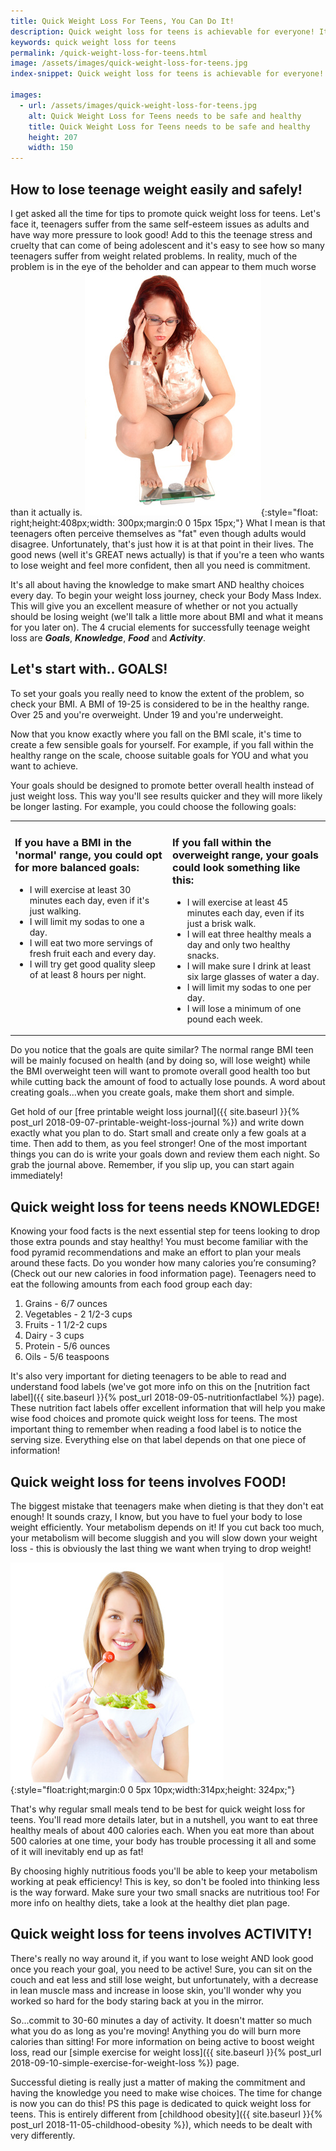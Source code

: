 ```yaml
---
title: Quick Weight Loss For Teens, You Can Do It!
description: Quick weight loss for teens is achievable for everyone! It can be very motivating but you need to make the right choices when it comes to diet and exercise. Find out more here.
keywords: quick weight loss for teens
permalink: /quick-weight-loss-for-teens.html
image: /assets/images/quick-weight-loss-for-teens.jpg
index-snippet: Quick weight loss for teens is achievable for everyone! It can be very motivating but you need to make the right choices when it comes to diet and exercise. Find out more here.

images:
  - url: /assets/images/quick-weight-loss-for-teens.jpg
    alt: Quick Weight Loss for Teens needs to be safe and healthy
    title: Quick Weight Loss for Teens needs to be safe and healthy
    height: 207
    width: 150
---
```


## How to lose teenage weight easily and safely!
I get asked all the time for tips to promote quick weight loss for teens. Let's face it, teenagers suffer from the same self-esteem issues as adults and have way more pressure to look good! Add to this the teenage stress and cruelty that can come of being adolescent and it's easy to see how so many teenagers suffer from weight related problems. In reality, much of the problem is in the eye of the beholder and can appear to them much worse than it actually is.
![Quick Weight Loss for Teens needs to be safe and healthy](/assets/images/quick-weight-loss-for-teens.jpg){:style="float: right;height:408px;width: 300px;margin:0 0 15px 15px;"}
What I mean is that teenagers often perceive themselves as "fat" even though adults would disagree. Unfortunately, that's just how it is at that point in their lives. The good news (well it's GREAT news actually) is that if you're a teen who wants to lose weight and feel more confident, then all you need is commitment.

It's all about having the knowledge to make smart AND healthy choices every day. To begin your weight loss journey, check your Body Mass Index. This will give you an excellent measure of whether or not you actually should be losing weight (we'll talk a little more about BMI and what it means for you later on). The 4 crucial elements for successfully teenage weight loss are ___Goals___, ___Knowledge___, ___Food___ and ___Activity___.

## Let's start with.. GOALS!
To set your goals you really need to know the extent of the problem, so check your BMI. A BMI of 19-25 is considered to be in the healthy range. Over 25 and you're overweight. Under 19 and you're underweight.

Now that you know exactly where you fall on the BMI scale, it's time to create a few sensible goals for yourself. For example, if you fall within the healthy range on the scale, choose suitable goals for YOU and what you want to achieve.

Your goals should be designed to promote better overall health instead of just weight loss. This way you'll see results quicker and they will more likely be longer lasting. For example, you could choose the following goals:

<table class="columns_block grid_block" border="0" style="width: 100%;">
    <tbody>
        <tr>
            <td class="column_0" style="width: 50%;vertical-align:top;">
                <h3>If you have a BMI in the 'normal' range, you could opt for more balanced goals:</h3>
                <ul>
                    <li>I will exercise at least 30 minutes each day, even if it's just walking.<br /></li>
                    <li>I will limit my sodas to one a day.</li>
                    <li>I will eat two more servings of fresh fruit each and every day.<br /></li>
                    <li>I will try get good quality sleep of at least 8 hours per night.<br /></li>
                </ul>
            </td>
            <td class="column_1" style="width: 50%;vertical-align:top;">
                <h3>If you fall within the overweight range, your goals could look something like this:</h3>
                <ul>
                    <li>I will exercise at least 45 minutes each day, even if its just a brisk walk.<br /></li>
                    <li>I will eat three healthy meals a day and only two healthy snacks. &#xa0;</li>
                    <li>I will make sure I drink at least six large glasses of water a day.</li>
                    <li>I will limit my sodas to one per day.</li>
                    <li>I will lose a minimum of one pound each week.</li>
                </ul>
            </td>
        </tr>
    </tbody>
</table>

Do you notice that the goals are quite similar? The normal range BMI teen will be mainly focused on health (and by doing so, will lose weight) while the BMI overweight teen will want to promote overall good health too but while cutting back the amount of food to actually lose pounds. A word about creating goals...when you create goals, make them short and simple.

Get hold of our [free printable weight loss journal]({{ site.baseurl }}{% post_url 2018-09-07-printable-weight-loss-journal %}) and write down exactly what you plan to do. Start small and create only a few goals at a time. Then add to them, as you feel stronger! One of the most important things you can do is write your goals down and review them each night. So grab the journal above. Remember, if you slip up, you can start again immediately!

## Quick weight loss for teens needs KNOWLEDGE!
Knowing your food facts is the next essential step for teens looking to drop those extra pounds and stay healthy! You must become familiar with the food pyramid recommendations and make an effort to plan your meals around these facts. Do you wonder how many calories you’re consuming? (Check out our new calories in food information page). Teenagers need to eat the following amounts from each food group each day:

1. Grains - 6/7 ounces
2. Vegetables - 2 1/2-3 cups
3. Fruits - 1 1/2-2 cups
4. Dairy - 3 cups
5. Protein - 5/6 ounces
6. Oils - 5/6 teaspoons

It's also very important for dieting teenagers to be able to read and understand food labels (we've got more info on this on the [nutrition fact label]({{ site.baseurl }}{% post_url 2018-09-05-nutritionfactlabel %}) page). These nutrition fact labels offer excellent information that will help you make wise food choices and promote quick weight loss for teens. The most important thing to remember when reading a food label is to notice the serving size. Everything else on that label depends on that one piece of information!

## Quick weight loss for teens involves FOOD!
The biggest mistake that teenagers make when dieting is that they don't eat enough! It sounds crazy, I know, but you have to fuel your body to lose weight efficiently. Your metabolism depends on it! If you cut back too much, your metabolism will become sluggish and you will slow down your weight loss - this is obviously the last thing we want when trying to drop weight!

![Quick weight loss for teens needs activity](/assets/images/teenage-weight-loss.jpg){:style="float:right;margin:0 0 5px 10px;width:314px;height: 324px;"}

That's why regular small meals tend to be best for quick weight loss for teens. You'll read more details later, but in a nutshell, you want to eat three healthy meals of about 400 calories each. When you eat more than about 500 calories at one time, your body has trouble processing it all and some of it will inevitably end up as fat!

By choosing highly nutritious foods you'll be able to keep your metabolism working at peak efficiency! This is key, so don't be fooled into thinking less is the way forward. Make sure your two small snacks are nutritious too! For more info on healthy diets, take a look at the healthy diet plan page.

## Quick weight loss for teens involves ACTIVITY!
There's really no way around it, if you want to lose weight AND look good once you reach your goal, you need to be active! Sure, you can sit on the couch and eat less and still lose weight, but unfortunately, with a decrease in lean muscle mass and increase in loose skin, you'll wonder why you worked so hard for the body staring back at you in the mirror.

So...commit to 30-60 minutes a day of activity. It doesn't matter so much what you do as long as you're moving! Anything you do will burn more calories than sitting! For more information on being active to boost weight loss, read our [simple exercise for weight loss]({{ site.baseurl }}{% post_url 2018-09-10-simple-exercise-for-weight-loss %}) page.

Successful dieting is really just a matter of making the commitment and having the knowledge you need to make wise choices. The time for change is now you can do this! PS this page is dedicated to quick weight loss for teens. This is entirely different from [childhood obesity]({{ site.baseurl }}{% post_url 2018-11-05-childhood-obesity %}), which needs to be dealt with very differently.